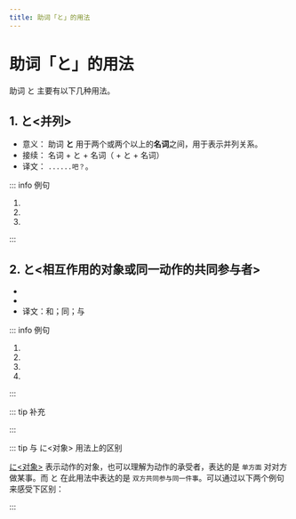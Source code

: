```yaml
---
title: 助词「と」的用法
---
```


# 助词「と」的用法

助词 と 主要有以下几种用法。

## 1. と<并列>

- 意义： 助词 **と** 用于两个或两个以上的**名词**之间，用于表示并列关系。
- 接续： 名词 + と + 名词（ + と + 名词）
- 译文： `......吧？`。

::: info 例句

1. <grammer-content sentence="([家族/かぞく]は) 3[人/にん]です。[両親/りょうしん]**と**[私/わたし]です。" trans='家里有三个人。爸妈和我。' />
2. <grammer-content sentence="[高橋/たかはし]さん**と**[渡辺/わたなべ]さんは[語科/ごか][留学生/りゅうがくせい]です。" trans='高桥和渡边都是语言系留学生。' />
3. <grammer-content sentence="[家族/かぞく]は６[人/にん]で、[父/ちち]**と**[母/はは]**と**[祖母/そぼ]**と**[姉/あね]**と**[弟/おとうと]**と**[私/わたし]です。" trans='家里有六口人。爸爸、妈妈、奶奶、姐姐、弟弟还有我。' />

:::

## 2. と<相互作用的对象或同一动作的共同参与者>

- <grammer-content sentence="意义：表示**相互作用的对象**或者**同一动作的共同参与者**。" inline />
- <grammer-content sentence="接续：**指代人的名词** + と。有个比较常用的固定搭配：と[一緒/いっしょ]に，翻译为“和。。。一起”" inline />
- 译文：和；同；与

::: info 例句

1. <grammer-content sentence="[日本人/にほんじん]の[学生/がくせい]**と**たくさん[話/はな]した。" trans='我跟日本学生说了很多话。' />
1. <grammer-content sentence="[兄/あに]は[私/わたし]の[友達/ともだち]**と**けっこんしました。" trans='我哥跟我的朋友结婚了。' />
1. <grammer-content sentence="[学生/がくせい]たちは[鄭/てい]さん**と**[一緒/いっしょ]に[紅葉/もみじ]を[見/み]に[行/い]きました。" trans='学生们跟小郑一起去看了枫叶。' />
1. <grammer-content sentence="[日曜日/にちようび]、[王/おう]さん**と**[一緒/いっしょ]に[映画/えいが]を[見/み]ました。" trans='周日跟小王一起去看了电影。' />

:::

::: tip 补充

<grammer-content sentence="以上述例句中的 **[兄/あに][私/わたし]の[友達/ともだち]とけっこんしました。** 为例，如果我们将句子中的 **は** 与 **と** 的位置调换一下，就变成：" />

<div class='bunpu-block'>

  <grammer-content sentence="[兄/あに]**と**[私/わたし]の[友達/ともだち]**は**けっこんしました。" trans='我哥跟我的朋友都结婚了。' />

</div>

<grammer-content sentence="此时，两个句子中 **と** 的用法就不一样了。前者表示的是**结婚这个同一动作的共同参与者**；而后者则是**列举**的用法。" />

:::

::: tip 与 に<对象> 用法上的区别

[に<对象>](./ni.md#3-に对象) 表示动作的对象，也可以理解为动作的承受者，表达的是 `单方面` 对对方做某事。而 と 在此用法中表达的是 `双方共同参与同一件事`。可以通过以下两个例句来感受下区别：

<div class='bunpu-block'>

  <grammer-content sentence="[私/わたし]は[母/はは]**に**[電話/でんわ]します。" trans='我给妈妈打电话，言下之意我单方面给妈妈打了电话，但是妈妈接没接不知道。' />
  <grammer-content sentence="[私/わたし]は[母/はは]**と**[電話/でんわ]します。" trans='我跟妈妈通电话，言下之意妈妈了电话。' />

</div>

:::
